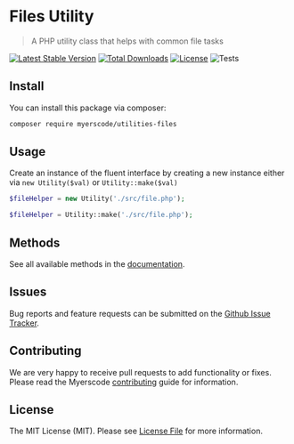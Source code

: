 # Files Utility
> A PHP utility class that helps with common file tasks

[![Latest Stable Version](https://poser.pugx.org/myerscode/utilities-files/v/stable)](https://packagist.org/packages/myerscode/utilities-files)
[![Total Downloads](https://poser.pugx.org/myerscode/utilities-files/downloads)](https://packagist.org/packages/myerscode/utilities-files)
[![License](https://poser.pugx.org/myerscode/utilities-files/license)](https://packagist.org/packages/myerscode/utilities-files)
![Tests](https://github.com/myerscode/utilities-files/workflows/tests/badge.svg?branch=main)

## Install

You can install this package via composer:

``` bash
composer require myerscode/utilities-files
```

## Usage

Create an instance of the fluent interface by creating a new instance either via `new Utility($val)` or `Utility::make($val)`

``` php
$fileHelper = new Utility('./src/file.php');

$fileHelper = Utility::make('./src/file.php');
```

## Methods

See all available methods in the [documentation](docs/methods.md).

## Issues

Bug reports and feature requests can be submitted on the [Github Issue Tracker](https://github.com/myerscode/utilities-files/issues).

## Contributing

We are very happy to receive pull requests to add functionality or fixes. Please read the Myerscode [contributing](https://github.com/myerscode/docs/blob/main/CONTRIBUTING.md) guide for information.

## License

The MIT License (MIT). Please see [License File](LICENSE) for more information.
